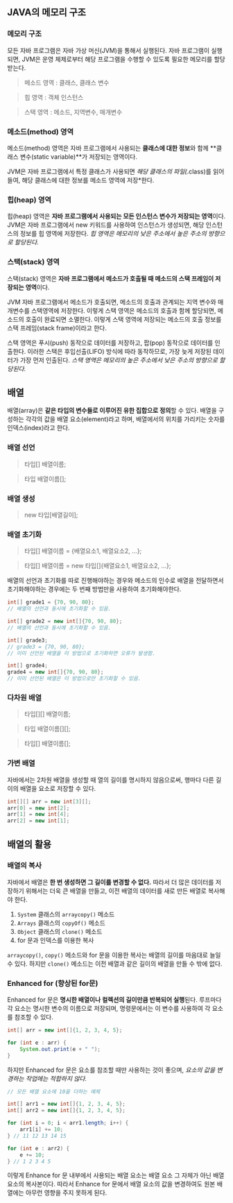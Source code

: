 ## JAVA의 메모리 구조

### 메모리 구조

모든 자바 프로그램은 자바 가상 머신(JVM)을 통해서 실행된다. 자바 프로그램이 실행되면, JVM은 운영 체제로부터 해당 프로그램을 수행할 수 있도록 필요한 메모리를 할당받는다.

> 메소드 영역 : 클래스, 클래스 변수

> 힙 영역 : 객체 인스턴스

> 스택 영역 : 메소드, 지역변수, 매개변수


### 메소드(method) 영역

메소드(method) 영역은 자바 프로그램에서 사용되는 **클래스에 대한 정보**와 함께 **클래스 변수(static variable)**가 저장되는 영역이다. 

JVM은 자바 프로그램에서 특정 클래스가 사용되면 *해당 클래스의 파일(*.class)를 읽어들여, 해당 클래스에 대한 정보를 메소드 영역에 저장*한다.

### 힙(heap) 영역

힙(heap) 영역은 **자바 프로그램에서 사용되는 모든 인스턴스 변수가 저장되는 영역**이다. JVM은 자바 프로그램에서 new 키워드를 사용하여 인스턴스가 생성되면, 해당 인스턴스의 정보를 힙 영역에 저장한다. *힙 영역은 메모리의 낮은 주소에서 높은 주소의 방향으로 할당된다.*

### 스택(stack) 영역

스택(stack) 영역은 **자바 프로그램에서 메소드가 호출될 때 메소드의 스택 프레임이 저장되는 영역**이다. 

JVM 자바 프로그램에서 메소드가 호출되면, 메소드의 호출과 관계되는 지역 변수와 매개변수를 스택영역에 저장한다. 이렇게 스택 영역은 메소드의 호출과 함께 할당되면, 메소드의 호출이 완료되면 소멸한다. 이렇게 스택 영역에 저장되는 메소드의 호출 정보를 스택 프레임(stack frame)이라고 한다.

스택 영역은 푸시(push) 동작으로 데이터를 저장하고, 팝(pop) 동작으로 데이터를 인출한다. 이러한 스택은 후입선출(LIFO) 방식에 따라 동작하므로, 가장 늦게 저장된 데이터가 가장 먼저 인출된다. *스택 영역은 메모리의 높은 주소에서 낮은 주소의 방향으로 할당된다.*

## 배열

배열(array)은 **같은 타입의 변수들로 이루어진 유한 집합으로 정의**할 수 있다. 배열을 구성하는 각각의 값을 배열 요소(element)라고 하며, 배열에서의 위치를 가리키는 숫자를 인덱스(index)라고 한다.

### 배열 선언

> 타입[] 배열이름;

> 타입 배열이름[];

### 배열 생성

> new 타입[배열길이];

### 배열 초기화

> 타입[] 배열이름 = {배열요소1, 배열요소2, ...};

> 타입[] 배열이름 = new 타입[]{배열요소1, 배열요소2, ...};

배열의 선언과 초기화를 따로 진행해야하는 경우와 메소드의 인수로 배열을 전달하면서 초기화해야하는 경우에는 두 번째 방법만을 사용하여 초기화해야한다.

```java
int[] grade1 = {70, 90, 80};
// 배열의 선언과 동시에 초기화할 수 있음.

int[] grade2 = new int[]{70, 90, 80};
// 배열의 선언과 동시에 초기화할 수 있음.

int[] grade3;
// grade3 = {70, 90, 80};             
// 이미 선언된 배열을 이 방법으로 초기화하면 오류가 발생함.

int[] grade4;
grade4 = new int[]{70, 90, 80};       
// 이미 선언된 배열은 이 방법으로만 초기화할 수 있음.
```

### 다차원 배열

> 타입[][] 배열이름;

> 타입 배열이름[][];

> 타입[] 배열이름[];

### 가변 배열

자바에서는 2차원 배열을 생성할 때 열의 길이를 명시하지 않음으로써, 행마다 다른 길이의 배열을 요소로 저장할 수 있다.

```java
int[][] arr = new int[3][];
arr[0] = new int[2];
arr[1] = new int[4];
arr[2] = new int[1];
```

## 배열의 활용

### 배열의 복사

자바에서 배열은 **한 번 생성하면 그 길이를 변경할 수 없다.** 따라서 더 많은 데이터를 저장하기 위해서는 더욱 큰 배열을 만들고, 이전 배열의 데이터를 새로 만든 배열로 복사해야 한다.

1. `System` 클래스의 `arraycopy()` 메소드
2. `Arrays` 클래스의 `copyOf()` 메소드
3. `Object` 클래스의 `clone()` 메소드
4. for 문과 인덱스를 이용한 복사

`arraycopy()`, `copy()` 메소드와 for 문을 이용한 복사는 배열의 길이를 마음대로 늘일 수 있다. 하지만 `clone()` 메소드는 이전 배열과 같은 길이의 배열을 만들 수 밖에 없다.

### Enhanced for (향상된 for문)

Enhanced for 문은 **명시한 배열이나 컬렉션의 길이만큼 반복되어 실행**된다. 루프마다 각 요소는 명시한 변수의 이름으로 저장되며, 명령문에서는 이 변수를 사용하여 각 요소를 참조할 수 있다.

```java
int[] arr = new int[]{1, 2, 3, 4, 5};

for (int e : arr) {
    System.out.print(e + " ");
}
```

하지만 Enhanced for 문은 요소를 참조할 때만 사용하는 것이 좋으며, *요소의 값을 변경하는 작업에는 적합하지 않다.*

```java
// 모든 배열 요소에 10을 더하는 예제

int[] arr1 = new int[]{1, 2, 3, 4, 5};
int[] arr2 = new int[]{1, 2, 3, 4, 5};

for (int i = 0; i < arr1.length; i++) {
    arr1[i] += 10;
} // 11 12 13 14 15

for (int e : arr2) {
    e += 10; 
} // 1 2 3 4 5
```

이렇게 Enhance for 문 내부에서 사용되는 배열 요소는 배열 요소 그 자체가 아닌 배열 요소의 복사본이다. 따라서 Enhance for 문에서 배열 요소의 값을 변경하여도 원본 배열에는 아무런 영향을 주지 못하게 된다.